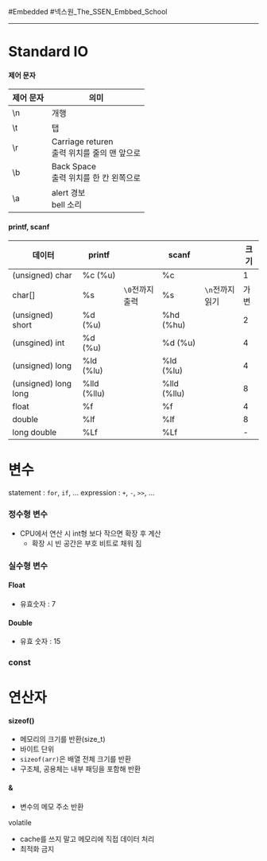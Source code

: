 

#Embedded #넥스원_The_SSEN_Embbed_School 

---
# Standard IO
#### 제어 문자

| 제어 문자 | 의미                                  |
| ----- | ----------------------------------- |
| \n    | 개행                                  |
| \t    | 탭                                   |
| \r    | Carriage returen<br>출력 위치를 줄의 맨 앞으로 |
| \b    | Back Space<br>출력 위치를 한 칸 왼쪽으로       |
| \a    | alert 경보<br>bell 소리                 |

#### printf, scanf

| 데이터                  | printf      |            | scanf       |            | 크기  |
| -------------------- | ----------- | ---------- | ----------- | ---------- | --- |
| (unsigned) char      | %c (%u)     |            | %c          |            | 1   |
| char[]               | %s          | `\0`전까지 출력 | %s          | `\n`전까지 읽기 | 가변  |
| (unsigned) short     | %d (%u)     |            | %hd (%hu)   |            | 2   |
| (unsgined) int       | %d (%u)     |            | %d   (%u)   |            | 4   |
| (unsigned) long      | %ld (%lu)   |            | %ld  (%lu)  |            | 4   |
| (unsigned) long long | %lld (%llu) |            | %lld (%llu) |            | 8   |
| float                | %f          |            | %f          |            | 4   |
| double               | %lf         |            | %lf         |            | 8   |
| long double          | %Lf         |            | %Lf         |            | -   |


# 변수
statement  : `for`, `if`, ...
expression : `+`, `-`, `>>`, ...
### 정수형 변수
- CPU에서 연산 시 int형 보다 작으면 확장 후 계산
	- 확장 시 빈 공간은 부호 비트로 채워 짐

### 실수형 변수
#### Float
- 유효숫자 : 7

#### Double
-  유효 숫자 : 15

### const



# 연산자
#### sizeof()
- 메모리의 크기를 반환(size_t)
- 바이트 단위
- `sizeof(arr)`은 배열 전체 크기를 반환
- 구조체, 공용체는 내부 패딩을 포함해 반환
#### &
- 변수의 메모 주소 반환

volatile
- cache를 쓰지 말고 메모리에 직접 데이터 처리
- 최적화 금지